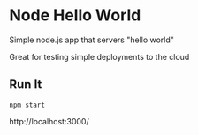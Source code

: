 # Node Hello World

Simple node.js app that servers "hello world"

Great for testing simple deployments to the cloud

## Run It

`npm start`

 http://localhost:3000/